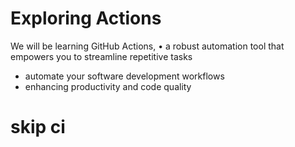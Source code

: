# Exploring Actions
We will be learning GitHub Actions,
• a robust automation tool that empowers you to streamline repetitive tasks
- automate your software development workflows
- enhancing productivity and code quality

# skip ci